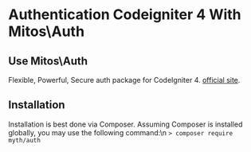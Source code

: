 # Authentication Codeigniter 4 With Mitos\Auth

## Use Mitos\Auth

Flexible, Powerful, Secure auth package for CodeIgniter 4.
[official site](https://github.com/lonnieezell/myth-auth).

## Installation
Installation is best done via Composer. Assuming Composer is installed globally, you may use the following command:\n
`> composer require myth/auth`
